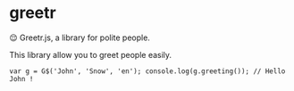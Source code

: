 # greetr
😌 Greetr.js, a library for polite people.

This library allow you to greet people easily.

`var g = G$('John', 'Snow', 'en');
console.log(g.greeting()); // Hello John !`
